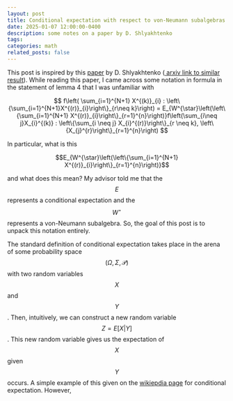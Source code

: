 ```yaml
---
layout: post
title: Conditional expectation with respect to von-Neumann subalgebras
date: 2025-01-07 12:00:00-0400
description: some notes on a paper by D. Shlyakhtenko
tags:
categories: math
related_posts: false
---
```


This post is inspired by this <a
href="https://www.jstor.org/stable/25449122">paper</a> by D. Shlyakhtenko (<a
href="https://arxiv.org/pdf/math/0510103"> arxiv link to similar result</a>).
While reading this paper, I came across some notation in formula in the statement of lemma
4 that I was unfamiliar with

$$ 
f\left( \sum_{i=1}^{N+1} X^{(k)}_{i}
: \left\{\sum_{i=1}^{N+1}X^{(r)}_{i}\right\}_{r\neq k}\right)
= E_{W^{\star}\left(\left\{\sum_{i=1}^{N+1} X^{(r)}_{i}\right\}_{r=1}^{n}\right)}f\left(\sum_{i\neq j}X_{i}^{(k)}
: \left\{\sum_{i \neq j} X_{i}^{(r)}\right\}_{r \neq k},
\left\{X_{j}^{r}\right\}_{r=1}^{n}\right)
$$

In particular, what is this 

$$E_{W^{\star}\left(\left\{\sum_{i=1}^{N+1} X^{(r)}_{i}\right\}_{r=1}^{n}\right)}$$

and what does this mean? My advisor told me that the $$E$$ represents a conditional expectation and the $$W^\star$$ 
represents a von-Neumann subalgebra. So, the goal of this post is to unpack this notation entirely.

The standard definition of conditional expectation takes place in the arena of
some probability space $$(\Omega, \Sigma, \mathcal{P})$$ with two random
variables $$X$$ and $$Y$$. Then, intuitively, we can construct a new random
variable $$Z = E[X|Y]$$. This new random variable gives us the expectation of
$$X$$ given $$Y$$ occurs. A simple example of this given on the <a
href="https://en.wikipedia.org/wiki/Conditional_expectation#Example_1:_Dice_rolling">
wikiepdia page</a> for conditional expectation. However, 

